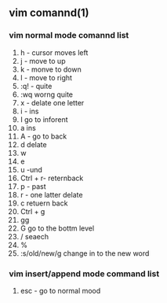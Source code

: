 ## vim comannd(1)

### vim normal mode comannd list

1. h - cursor moves left
1. j - move to up
1. k - monve to down
1. l - move to right
1. :q! - quite
1. :wq worng quite
1. x - delate one letter   
1. i - ins
1. I go to inforent
1. a ins
1. A - go to back
1. d delate
1. w
1. e 
1. u -und
1. Ctrl + r- reternback
1. p - past
1. r - one latter delate
1. c retuern back
1. Ctrl + g
1. gg
1. G go to the bottm level
1. / seaech
1. % 
1. :s/old/new/g change in to the new word

### vim insert/append mode command list

1. esc - go to normal mood

